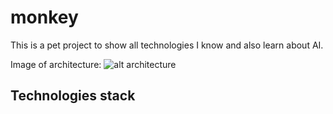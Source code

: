 # monkey
This is a pet project to show all technologies I know and also learn about AI.

Image of architecture:
![alt architecture](assets/monkey-architecture.png "Architecture")

## Technologies stack
